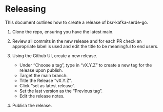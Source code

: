 # Releasing

This document outlines how to create a release of bsr-kafka-serde-go.

1. Clone the repo, ensuring you have the latest main.

2. Review all commits in the new release and for each PR check an appropriate label is used and edit
   the title to be meaningful to end users.

3. Using the Github UI, create a new release.

   - Under “Choose a tag”, type in “vX.Y.Z” to create a new tag for the release upon publish.
   - Target the main branch.
   - Title the Release “vX.Y.Z”.
   - Click “set as latest release”.
   - Set the last version as the “Previous tag”.
   - Edit the release notes.

4. Publish the release.
